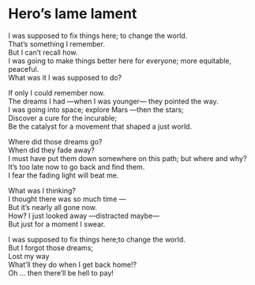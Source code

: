 # Hero’s lame lament  

I was supposed to fix things here; to change the world.  
That’s something I remember.   
But I can’t recall how.  
I was going to make things better here for everyone; more equitable, peaceful.   
What was it I was supposed to do?   
  
If only I could remember now.  
The dreams I had —when I was younger— they pointed the way.   
I was going into space;  explore Mars —then the stars;   
Discover a cure for the incurable;   
Be the catalyst for a movement that shaped a just world.   
  
Where did those dreams go?  
When did they fade away?  
I must have put them down somewhere on this path; but where and why?  
It’s too late now to go back and find them.  
I fear the fading light will beat me.  
  
What was I thinking?  
I thought there was so much time —  
But it’s nearly all gone now.  
How? I just looked away —distracted maybe—  
But just for a moment I swear.  
  
I was supposed to fix things here;to change the world.   
But I forgot those dreams;  
Lost my way  
What’ll they do when I get back home!?  
Oh … then there’ll be hell to pay!  
  
  
